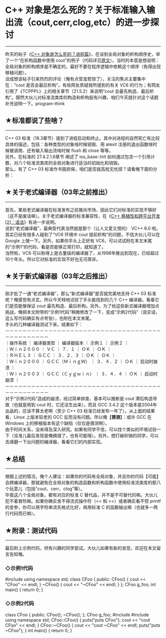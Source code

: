 # C++ 对象是怎么死的？关于标准输入输出流（cout,cerr,clog,etc）的进一步探讨 

-----

 昨天的帖子《[C++ 对象是怎么死的？进程篇](https://program-think.blogspot.com/2009/02/cxx-object-destroy-with-process.html)》，在谈到全局对象的析构顺序史，举了一个“在析构函数中使用 cout”的例子（代码详见[原文](https://program-think.blogspot.com/2009/02/cxx-object-destroy-with-process.html)）。当时的本意是想说明：全局对象的析构顺序是不确定的，最好不要在程序逻辑中依赖这个顺序（免得出现移植问题）。  
 没成想该帖子引来热烈的评论（俺有点受宠若惊了），关注的焦点主要集中在：“cout 是否会最后析构”。有些网友质疑我所提到的有关 VC6 的行为；有网友引用了《TCPPPL》上的相关章节（21.5.2）来说明“cout 会最先构造、最后析构”。既然大伙儿对标准流类库的构造和析构挺有兴趣，咱们今天就针对这个话题补充说明一下。program-think  
   
 ## ★标准都说了些啥？
---------

  
 C++ 03 标准（18.3章节）提到了进程启动和终止。其中对进程的自然死亡有比较具体的描述，包括：各种类型的对象啥时候销毁、用 atexit 注册的退出函数啥时候被调用、还有输入输出流啥时候 flush 和 close 等等。  
 另外，在标准的 27.4.2.1.6章节 阐述了 ios\_base::Init 如何通过包含一个引用计数，对八个标准流类库的全局对象进行适当的初始化和销毁。  
 那么，有了 C++ 03 标准作书面担保，咱们是否就高枕无忧捏？请看俺下面的分析：  
   
 ## ★关于老式编译器（03年之前推出）
-----------------

  
 首先，某些老式编译器在标准发布之前推向市场，因此它们对标准的实现不够好（这不是废话嘛）。关于老式编译器的标准兼容性，在《[C++ 移植性和跨平台开发[2]：语法](https://program-think.blogspot.com/2009/01/cxx-cross-platform-develop-2-language.html)》有进一步说明。  
 说到“老式编译器”，最典型代表当然就是那个（让人又爱又恨的） VC++ 6.0 啦。其实已经有很多人碰到了“VC6 环境中 cout 提前析构”的问题，不信大伙儿可以在 Google 上搜一下。另外，如果你手头上正好有 VC6，可以试试附在本文末尾的“示例1”的代码，看是否能够正常打印，就知道了。  
 当然啦，VC6 可以称得上是古董级的编译器了，从1998年推出到现在，已经超过10个年头。所以它对标准的实现不好也无可厚非。  
   
 ## ★关于新式编译器（03年之后推出）
-----------------

  
 刚才批了一通“老式编译器”，那么“新式编译器”是否就完美地支持 C++ 03 标准呢？俺感觉有点玄。所以今天特地试验了手头能找到的几个 C++ 编译器。看看它们是否能够保证 cout 最先构造、最后析构。另外，为了给这些新式编译器增加点挑战，俺把本文附带的“示例1代码”稍微修改了一下，变成“示例2代码”（说实话，这么写代码确实有点夸张），也附在本文末尾。  
 手头的几种编译器测试下来，结果如下：  
 －－－－－－－－－－－－－－－－－－－－－－－－－－－－－－－－－－－－－－－－－－－－－－  
 ｜操作系统 ｜ 编译器类型 ｜ 编译器版本 ｜ 示例１ ｜ 示例２ ｜  
 ｜Ｗｉｎ２０００ ｜ ＶＣ ｜ ７．１ ｜ ＯＫ ｜ ＯＫ ｜  
 ｜ＲＨＥＬ３ ｜ ＧＣＣ ｜ ３．２．３ ｜ ＯＫ ｜ ＯＫ ｜  
 ｜Ｗｉｎ２０００ ｜ ＧＣＣ（ＭｉｎｇＷ） ｜ ３．４．２ ｜ ＯＫ ｜ 启动时崩溃 ｜  
 ｜Ｗｉｎ２００３ ｜ ＧＣＣ（Ｃｙｇｗｉｎ） ｜ ３．４．４ ｜ ＯＫ ｜ 启动时崩溃 ｜  
 －－－－－－－－－－－－－－－－－－－－－－－－－－－－－－－－－－－－－－－－－－－－－－  
 对于“示例2代码”造成的崩溃，经过简单排查，基本可以推断是 cout 滞后构造导致（也就是用到 cout 时，它还没生出来）。而且 GCC 3.4.2 这个版本是2004年出品的，应该不算太老啊（至少 C++ 03 标准已经发布一年了）。从上面的结果看，Linux 上版本较老的 GCC 反而没有问题。所以俺【**猜测**】：或许 GCC 在 Windows 上的移植版本有这个缺陷（仅仅是猜测啊）。  
 由于时间关系，没来得及深入研究。如果有同学不信，可以找个类似的环境试验一下（没准儿最后发现是俺搞错了，也有可能哦）。另外，想打破砂锅的同学，可以去琢磨一下出问题的编译器，看看它们的内部实现。  
   
 ## ★总结
---

  
 根据上述的情况，俺个人建议：如果你的代码有全局对象，并且你的代码【可能】会跨编译器，那就避免在全局对象的构造函数和析构函数中使用标准流类库的那八个玩意儿（包括“cout、cerr、clog”等）。  
 毕竟这八个全局对象，都有对应的标准 C 替代品，并不是不可替代的嘛。大伙儿犯不着冒险嘛。如果你确实舍不得流式操作符（<< 和 >>）或者确实看不惯 printf 的变参，你可以用字符串流先格式化好，再用标准 C 的函数输出嘛（也就多一两行代码而已嘛）。  
   
   
 ## ★附录：测试代码
--------

  
 最后附上示例代码，供有兴趣的同学尝试。大伙儿如果有新的发现，欢迎在本文留言告知俺。  
   
 ### ◇示例1代码

  
 #include <iostream> using namespace std; class CFoo { public: CFoo() { cout << "CFoo" << endl; } ~CFoo() { cout << "~CFoo" << endl; } }; CFoo g\_foo; int main() { return 0; }   
 ### ◇示例2代码

  
 class CFoo { public: CFoo(); ~CFoo(); }; CFoo g\_foo; #include <cstdio> #include <iostream> using namespace std; CFoo::CFoo() { puts("puts CFoo"); cout << "cout CFoo" << endl; } CFoo::~CFoo() { cout << "cout ~CFoo" << endl; puts("puts ~CFoo"); } int main() { return 0; }  